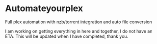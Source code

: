 # Automateyourplex
Full plex automation with nzb/torrent integration and auto file conversion

I am working on getting everything in here and together, I do not have an ETA. This will be updated when I have completed, thank you. 
